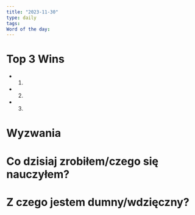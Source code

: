 ```yaml
---
title: "2023-11-30"
type: daily
tags: 
Word of the day:
---
```

# Top 3 Wins
- 1.
- 2.
- 3.

# Wyzwania


# Co dzisiaj zrobiłem/czego się nauczyłem?

# Z czego jestem dumny/wdzięczny?

